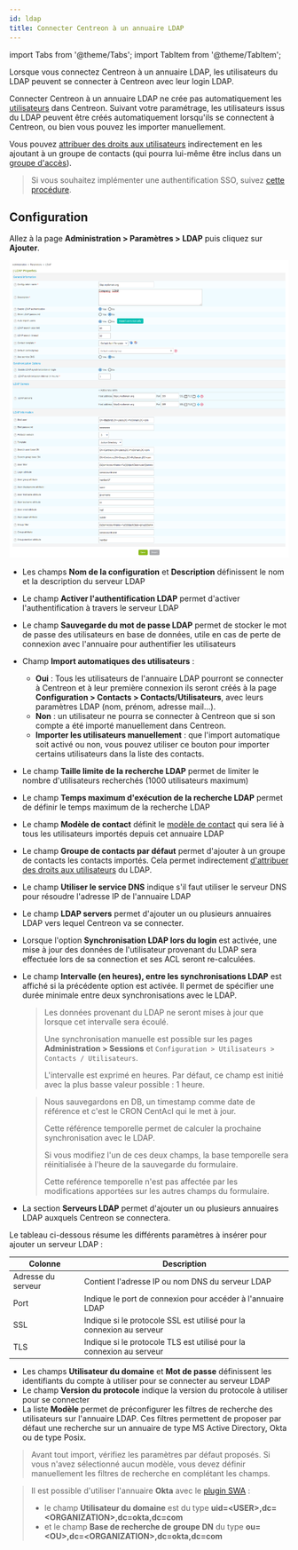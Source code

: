 ```yaml
---
id: ldap
title: Connecter Centreon à un annuaire LDAP
---
```

import Tabs from '@theme/Tabs';
import TabItem from '@theme/TabItem';


Lorsque vous connectez Centreon à un annuaire LDAP, les utilisateurs du LDAP peuvent se connecter à Centreon avec leur login LDAP.

Connecter Centreon à un annuaire LDAP ne crée pas automatiquement les [utilisateurs](../../monitoring/basic-objects/contacts.md) dans Centreon. Suivant votre paramétrage, les utilisateurs issus du LDAP peuvent être créés automatiquement lorsqu'ils se connectent à Centreon, ou bien vous pouvez les importer manuellement.

Vous pouvez [attribuer des droits aux utilisateurs](../access-control-lists.md) indirectement en les ajoutant à un groupe de contacts (qui pourra lui-même être inclus dans un [groupe d'accès](../access-control-lists.md#créer-un-groupe-daccès)).

> Si vous souhaitez implémenter une authentification SSO, suivez
> [cette procédure](../../connect/sso.md). 

## Configuration

Allez à la page **Administration > Paramètres > LDAP** puis cliquez
sur **Ajouter**.

![image](../../assets/administration/parameters-ldap-add.png)

- Les champs **Nom de la configuration** et **Description** définissent le nom
et la description du serveur LDAP
- Le champ **Activer l'authentification LDAP** permet d'activer
l'authentification à travers le serveur LDAP
- Le champ **Sauvegarde du mot de passe LDAP** permet de stocker le mot de
passe des utilisateurs en base de données, utile en cas de perte de
connexion avec l'annuaire pour authentifier les utilisateurs
- Champ **Import automatiques des utilisateurs** :

    - **Oui** : Tous les utilisateurs de l'annuaire LDAP pourront se connecter à Centreon et à leur première connexion ils seront créés à la page **Configuration > Contacts > Contacts/Utilisateurs**, avec leurs paramètres LDAP (nom, prénom, adresse mail...).
    - **Non** : un utilisateur ne pourra se connecter à Centreon que si son compte a été importé manuellement dans Centreon.
    - **Importer les utilisateurs manuellement** : que l'import automatique soit activé ou non, vous pouvez utiliser ce bouton pour importer certains utilisateurs dans la liste des contacts.

- Le champ **Taille limite de la recherche LDAP** permet de limiter le nombre d'utilisateurs recherchés
 (1000 utilisateurs maximum)
- Le champ **Temps maximum d'exécution de la recherche LDAP** permet de
définir le temps maximum de la recherche LDAP
- Le champ **Modèle de contact** définit le [modèle de contact](../../monitoring/basic-objects/contacts-templates.md) qui sera lié
à tous les utilisateurs importés depuis cet annuaire LDAP
- Le champ **Groupe de contacts par défaut** permet d'ajouter à un
groupe de contacts les contacts importés. Cela permet indirectement [d'attribuer des droits aux utilisateurs](../access-control-lists.md) du LDAP.
- Le champ **Utiliser le service DNS** indique s'il faut utiliser le serveur
DNS pour résoudre l'adresse IP de l'annuaire LDAP
- Le champ **LDAP servers** permet d'ajouter un ou plusieurs annuaires LDAP
vers lequel Centreon va se connecter.
- Lorsque l'option **Synchronisation LDAP lors du login** est activée, une
mise à jour des données de l'utilisateur provenant du LDAP sera effectuée
lors de sa connection et ses ACL seront re-calculées.
- Le champ **Intervalle (en heures), entre les synchronisations LDAP** est
affiché si la précédente option est activée. Il permet de spécifier une
durée minimale entre deux synchronisations avec le LDAP.

    > Les données provenant du LDAP ne seront mises à jour que lorsque cet intervalle
    > sera écoulé.
    >
    > Une synchronisation manuelle est possible sur les pages
    > **Administration > Sessions** et `Configuration > Utilisateurs > Contacts /
    > Utilisateurs`.
    >
    > L'intervalle est exprimé en heures. Par défaut, ce champ est initié avec la
    > plus basse valeur possible : 1 heure.

    > Nous sauvegardons en DB, un timestamp comme date de référence et c'est le CRON
    > CentAcl qui le met à jour.
    >
    > Cette référence temporelle permet de calculer la prochaine synchronisation avec
    > le LDAP.
    >
    > Si vous modifiez l'un de ces deux champs, la base temporelle sera réinitialisée
    > à l'heure de la sauvegarde du formulaire.
    >
    > Cette reférence temporelle n'est pas affectée par les modifications apportées
    > sur les autres champs du formulaire.

- La section **Serveurs LDAP** permet d'ajouter un ou plusieurs annuaires LDAP
auxquels Centreon se connectera.

Le tableau ci-dessous résume les différents paramètres à insérer pour ajouter un
serveur LDAP :

| Colonne            | Description                                                          |
| ------------------ | -------------------------------------------------------------------- |
| Adresse du serveur | Contient l'adresse IP ou nom DNS du serveur LDAP                     |
| Port               | Indique le port de connexion pour accéder à l'annuaire LDAP          |
| SSL                | Indique si le protocole SSL est utilisé pour la connexion au serveur |
| TLS                | Indique si le protocole TLS est utilisé pour la connexion au serveur |

- Les champs **Utilisateur du domaine** et **Mot de passe** définissent les identifiants 
du compte à utiliser pour se connecter au serveur LDAP
- Le champ **Version du protocole** indique la version du protocole à utiliser
pour se connecter
- La liste **Modèle** permet de préconfigurer les filtres de recherche des
utilisateurs sur l'annuaire LDAP. Ces filtres permettent de proposer par
défaut une recherche sur un annuaire de type MS Active Directory, Okta ou
de type Posix.

> Avant tout import, vérifiez les paramètres par défaut proposés. Si vous n'avez
> sélectionné aucun modèle, vous devez définir manuellement les filtres de
> recherche en complétant les champs.

> Il est possible d'utiliser l'annuaire **Okta** avec le [plugin
> SWA](https://help.okta.com/en/prod/Content/Topics/Apps/Apps_Configure_Template_App.htm) :
>
> - le champ **Utilisateur du domaine** est du type
> **uid=\<USER\>,dc=\<ORGANIZATION\>,dc=okta,dc=com**
> - et le champ **Base de recherche de groupe DN** du type
> **ou=\<OU\>,dc=\<ORGANIZATION\>,dc=okta,dc=com**
